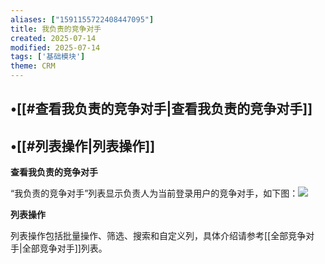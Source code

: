 ```yaml
---
aliases: ["1591155722408447095"]
title: 我负责的竞争对手
created: 2025-07-14
modified: 2025-07-14
tags: ['基础模块']
theme: CRM
---
```


## •[[#查看我负责的竞争对手|查看我负责的竞争对手]]

## •[[#列表操作|列表操作]]

**查看我负责的竞争对手**

“我负责的竞争对手”列表显示负责人为当前登录用户的竞争对手，如下图：![](a24ee55eed7a0fe9d1cd6c2c065a0c1e.jpg)

**列表操作**

列表操作包括批量操作、筛选、搜索和自定义列，具体介绍请参考[[全部竞争对手|全部竞争对手]]列表。